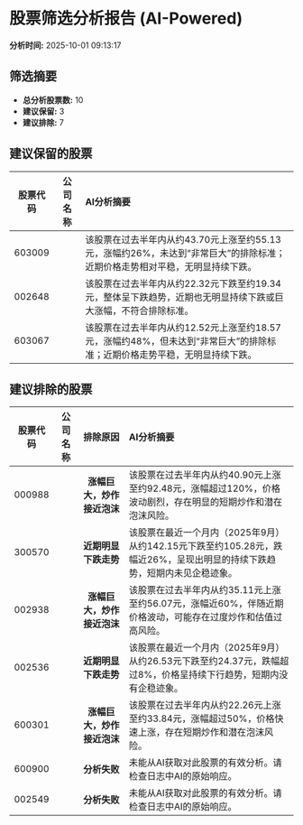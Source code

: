 # 股票筛选分析报告 (AI-Powered)

**分析时间:** 2025-10-01 09:13:17

## 筛选摘要

- **总分析股票数:** 10
- **建议保留:** 3
- **建议排除:** 7

## 建议保留的股票

| 股票代码 | 公司名称 | AI分析摘要 |
|:---:|:---:|:---|
| 603009 |  | 该股票在过去半年内从约43.70元上涨至约55.13元，涨幅约26%，未达到“非常巨大”的排除标准；近期价格走势相对平稳，无明显持续下跌。 |
| 002648 |  | 该股票在过去半年内从约22.32元下跌至约19.34元，整体呈下跌趋势，近期也无明显持续下跌或巨大涨幅，不符合排除标准。 |
| 603067 |  | 该股票在过去半年内从约12.52元上涨至约18.57元，涨幅约48%，但未达到“非常巨大”的排除标准；近期价格走势平稳，无明显持续下跌。 |

## 建议排除的股票

| 股票代码 | 公司名称 | 排除原因 | AI分析摘要 |
|:---:|:---:|:---:|:---|
| 000988 |  | **涨幅巨大，炒作接近泡沫** | 该股票在过去半年内从约40.90元上涨至约92.48元，涨幅超过120%，价格波动剧烈，存在明显的短期炒作和潜在泡沫风险。 |
| 300570 |  | **近期明显下跌走势** | 该股票在最近一个月内（2025年9月）从约142.15元下跌至约105.28元，跌幅近26%，呈现出明显的持续下跌趋势，短期内未见企稳迹象。 |
| 002938 |  | **涨幅巨大，炒作接近泡沫** | 该股票在过去半年内从约35.11元上涨至约56.07元，涨幅近60%，伴随近期价格波动，可能存在过度炒作和估值过高风险。 |
| 002536 |  | **近期明显下跌走势** | 该股票在最近一个月内（2025年9月）从约26.53元下跌至约24.37元，跌幅超过8%，价格呈持续下行趋势，短期内没有企稳迹象。 |
| 600301 |  | **涨幅巨大，炒作接近泡沫** | 该股票在过去半年内从约22.26元上涨至约33.84元，涨幅超过50%，价格快速上涨，存在短期炒作和潜在泡沫风险。 |
| 600900 |  | **分析失败** | 未能从AI获取对此股票的有效分析。请检查日志中AI的原始响应。 |
| 002549 |  | **分析失败** | 未能从AI获取对此股票的有效分析。请检查日志中AI的原始响应。 |
